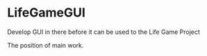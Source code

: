 # LifeGameGUI
Develop GUI in there before it can be used to the Life Game Project

The position of main work.

